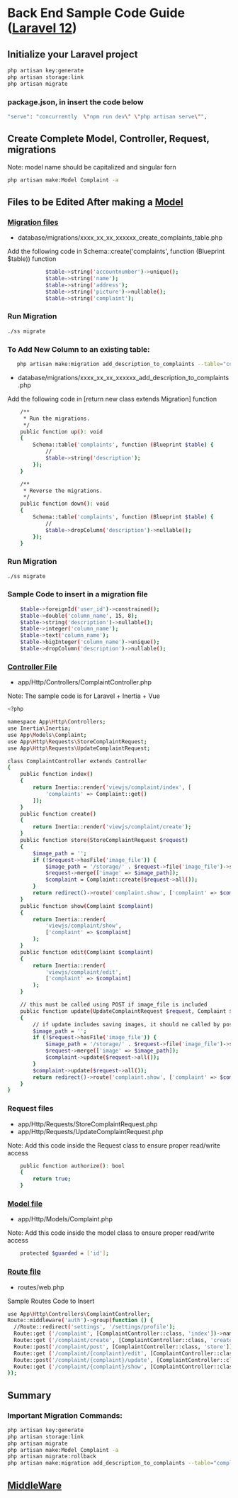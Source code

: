 # Back End Sample Code Guide ([Laravel 12](https://laravel.com/docs/12.x/installation))

## Initialize your Laravel project

```sh
php artisan key:generate
php artisan storage:link
php artisan migrate
```

### package.json, in <scripts> insert the code below

```sh
"serve": "concurrently  \"npm run dev\" \"php artisan serve\"",
```

## Create Complete Model, Controller, Request, migrations
Note: model name should be capitalized and singular forn

```sh
php artisan make:Model Complaint -a
```

## Files to be Edited After making a [Model](https://laravel.com/docs/12.x/eloquent)

### [Migration files](https://laravel.com/docs/12.x/migrations)

* database/migrations/xxxx_xx_xx_xxxxxx_create_complaints_table.php

Add the following code in Schema::create('complaints', function (Blueprint $table)) function
```sh
            $table->string('accountnumber')->unique();
            $table->string('name');
            $table->string('address');
            $table->string('picture')->nullable();
            $table->string('complaint');
```

### Run Migration
```sh
./ss migrate
```

### To Add New Column to an existing table:

```sh
   php artisan make:migration add_description_to_complaints --table="complaints"
```

* database/migrations/xxxx_xx_xx_xxxxxx_add_description_to_complaints.php

Add the following code in [return new class extends Migration] function
```sh
    /**
     * Run the migrations.
     */
    public function up(): void
    {
        Schema::table('complaints', function (Blueprint $table) {
            //
            $table->string('description');
        });
    }

    /**
     * Reverse the migrations.
     */
    public function down(): void
    {
        Schema::table('complaints', function (Blueprint $table) {
            //
            $table->dropColumn('description')->nullable();
        });
    }
```

### Run Migration
```sh
./ss migrate
```

### Sample Code to insert in a migration file

```sh
	$table->foreignId('user_id')->constrained();
	$table->double('column_name', 15, 8);
	$table->string('description')->nullable(); 
	$table->integer('column_name');
	$table->text('column_name');
	$table->bigInteger('column_name')->unique();
	$table->dropColumn('description')->nullable();
```

### [Controller File](https://laravel.com/docs/12.x/controllers#main-content)

* app/Http/Controllers/ComplaintController.php

Note: The sample code is for Laravel + Inertia + Vue

```sh
<?php

namespace App\Http\Controllers;
use Inertia\Inertia;
use App\Models\Complaint;
use App\Http\Requests\StoreComplaintRequest;
use App\Http\Requests\UpdateComplaintRequest;

class ComplaintController extends Controller
{
    public function index()
    {
        return Inertia::render('viewjs/complaint/index', [
            'complaints' => Complaint::get()
        ]);
    }
    public function create()
    {
        return Inertia::render('viewjs/complaint/create');
    }
    public function store(StoreComplaintRequest $request)
    {
        $image_path = '';
        if (!$request->hasFile('image_file')) {
            $image_path = '/storage/' . $request->file('image_file')->store('image', 'public');
            $request->merge(['image' => $image_path]);
            $complaint = Complaint::create($request->all());
        }
        return redirect()->route('complaint.show', ['complaint' => $complaint]);
    }
    public function show(Complaint $complaint)
    {
        return Inertia::render(
            'viewjs/complaint/show',
            ['complaint' => $complaint]
        );
    }
    public function edit(Complaint $complaint)
    {
        return Inertia::render(
            'viewjs/complaint/edit',
            ['complaint' => $complaint]
        );
    }

    // this must be called using POST if image_file is included
    public function update(UpdateComplaintRequest $request, Complaint $complaint)
    {
        // if update includes saving images, it should ne called by post not put or patch
        $image_path = '';
        if (!$request->hasFile('image_file')) {
            $image_path = '/storage/' . $request->file('image_file')->store('image', 'public');
            $request->merge(['image' => $image_path]);
            $complaint->update($request->all());
        }
        $complaint->update($request->all());
        return redirect()->route('complaint.show', ['complaint' => $complaint]);
    }
}

```

### Request files

* app/Http/Requests/StoreComplaintRequest.php
* app/Http/Requests/UpdateComplaintRequest.php

Note: Add this code inside the Request class to ensure proper read/write access
```sh
    public function authorize(): bool
    {
        return true;
    }
```

### [Model file](https://laravel.com/docs/12.x/eloquent#generating-model-classes)

* app/Http/Models/Complaint.php

Note: Add this code inside the model class to ensure proper read/write access
```sh
    protected $guarded = ['id'];
```

### [Route file](https://laravel.com/docs/12.x/routing)

* routes/web.php

Sample Routes Code to Insert

```sh
use App\Http\Controllers\ComplaintController;
Route::middleware('auth')->group(function () {
  //Route::redirect('settings', '/settings/profile');
  Route::get ('/complaint', [ComplaintController::class, 'index'])->name('complaint.index');
  Route::get ('/complaint/create', [ComplaintController::class, 'create'])->name('complaint.create');
  Route::post('/complaint/post', [ComplaintController::class, 'store'])->name('complaint.post');
  Route::get ('/complaint/{complaint}/edit', [ComplaintController::class, 'edit'])->name('complaint.edit');
  Route::post('/complaint/{complaint}/update', [ComplaintController::class, 'update'])->name('complaint.update');
  Route::get ('/complaint/{complaint}/show', [ComplaintController::class, 'show'])->name('complaint.show');
});
```

## Summary

### Important Migration Commands:

```sh
php artisan key:generate
php artisan storage:link
php artisan migrate
php artisan make:Model Complaint -a
php artisan migrate:rollback
php artisan make:migration add_description_to_complaints --table="complaints"
```

## [MiddleWare](https://laravel.com/docs/12.x/middleware)